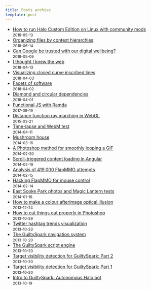 ```yaml
---
title: Posts archive
template: post
---
```


<nav>
  <ul>
    <li>
      <a href="/post/halo-ce-on-linux/">How to run Halo Custom Edition on Linux with community mods</a>
      <br>
      <small><time datetime="2019-05-13">2019-05-13</time></small>
    </li>
    <li>
      <a href="/post/organizing-by-context-heirarchies/">Organizing files by context hierarchies</a>
      <br>
      <small><time datetime="2018-06-14">2018-06-14</time></small>
    </li>
    <li>
      <a href="/post/google-digital-wellbeing/">Can Google be trusted with our digital wellbeing?</a>
      <br>
      <small><time datetime="2018-05-09">2018-05-09</time></small>
    </li>
    <li>
      <a href="/post/i-thought-i-knew-the-web/">I thought I knew the web</a>
      <br>
      <small><time datetime="2018-04-13">2018-04-13</time></small>
    </li>
    <li>
      <a href="/post/visualizing-closed-curve-inscribed-lines/">Visualizing closed curve inscribed lines</a>
      <br>
      <small><time datetime="2018-04-03">2018-04-03</time></small>
    </li>
    <li>
      <a href="/post/facets-of-software/">Facets of software</a>
      <br>
      <small><time datetime="2018-04-02">2018-04-02</time></small>
    </li>
    <li>
      <a href="/post/diamond-and-circular-dependencies/">Diamond and circular dependencies</a>
      <br>
      <small><time datetime="2018-04-01">2018-04-01</time></small>
    </li>
    <li>
      <a href="/post/functional-js-with-ramda/">Functional JS with Ramda</a>
      <br>
      <small><time datetime="2017-09-19">2017-09-19</time></small>
    </li>
    <li>
      <a href="/post/distance-function-ray-marching-webgl/">Distance function ray marching in WebGL</a>
      <br>
      <small><time datetime="2015-03-21">2015-03-21</time></small>
    </li>
    <li>
      <a href="/post/time-lapse-and-webm-test/">Time-lapse and WebM test</a>
      <br>
      <small><time datetime="2014-04-11">2014-04-11</time></small>
    </li>
    <li>
      <a href="/post/mushroom-house/">Mushroom house</a>
      <br>
      <small><time datetime="2014-03-16">2014-03-16</time></small>
    </li>
    <li>
      <a href="/post/photoshop-smoothly-looping-gif-tutorial/">A Photoshop method for smoothly looping a GIF</a>
      <br>
      <small><time datetime="2014-02-20">2014-02-20</time></small>
    </li>
    <li>
      <a href="/post/loading-posts-as-you-scroll-to-them/">Scroll-triggered content loading in Angular</a>
      <br>
      <small><time datetime="2014-02-19">2014-02-19</time></small>
    </li>
    <li>
      <a href="/post/analysis-flapmmo-attempts/">Analysis of 419,000 FlapMMO attempts</a>
      <br>
      <small><time datetime="2014-02-15">2014-02-15</time></small>
    </li>
    <li>
      <a href="/post/hacking-flapmmo-mouse-control/">Hacking FlapMMO for mouse control</a>
      <br>
      <small><time datetime="2014-02-14">2014-02-14</time></small>
    </li>
    <li>
      <a href="/post/east-sooke-park-photos-magic-lantern-tests/">East Sooke Park photos and Magic Lantern tests</a>
      <br>
      <small><time datetime="2014-01-16">2014-01-16</time></small>
    </li>
    <li>
      <a href="/post/colour-afterimage-optical-illusion-tutorial/">How to make a colour afterimage optical illusion</a>
      <br>
      <small><time datetime="2013-12-24">2013-12-24</time></small>
    </li>
    <li>
      <a href="/post/cutting-things-out/">How to cut things out properly in Photoshop</a>
      <br>
      <small><time datetime="2013-10-29">2013-10-29</time></small>
    </li>
    <li>
      <a href="/post/twitter-hashtag-trends-visualization/">Twitter hashtag trends visualization</a>
      <br>
      <small><time datetime="2013-10-23">2013-10-23</time></small>
    </li>
    <li>
      <a href="/post/guiltyspark-navigation/">The GuiltySpark navigation system</a>
      <br>
      <small><time datetime="2013-10-20">2013-10-20</time></small>
    </li>
    <li>
      <a href="/post/guiltyspark-scripting/">The GuiltySpark script engine</a>
      <br>
      <small><time datetime="2013-10-20">2013-10-20</time></small>
    </li>
    <li>
      <a href="/post/guiltyspark-visibility-detection-part-2/">Target visibility detection for GuiltySpark: Part 2</a>
      <br>
      <small><time datetime="2013-10-20">2013-10-20</time></small>
    </li>
    <li>
      <a href="/post/guiltyspark-visibility-detection-part-1/">Target visibility detection for GuiltySpark: Part 1</a>
      <br>
      <small><time datetime="2013-10-20">2013-10-20</time></small>
    </li>
    <li>
      <a href="/post/guiltyspark/">Intro to GuiltySpark: Autonomous Halo bot</a>
      <br>
      <small><time datetime="2013-10-19">2013-10-19</time></small>
    </li>
  </ul>
</nav>
